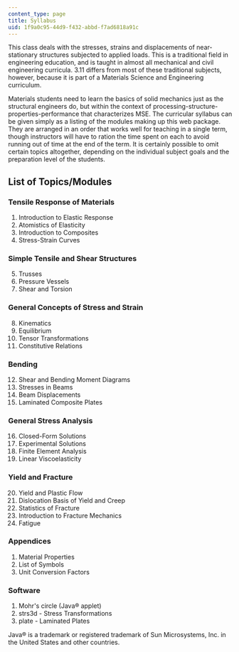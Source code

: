 ```yaml
---
content_type: page
title: Syllabus
uid: 1f9a0c95-44d9-f432-abbd-f7ad6818a91c
---
```


This class deals with the stresses, strains and displacements of near-stationary structures subjected to applied loads. This is a traditional field in engineering education, and is taught in almost all mechanical and civil engineering curricula. 3.11 differs from most of these traditional subjects, however, because it is part of a Materials Science and Engineering curriculum.

Materials students need to learn the basics of solid mechanics just as the structural engineers do, but within the context of processing-structure-properties-performance that characterizes MSE. The curricular syllabus can be given simply as a listing of the modules making up this web package. They are arranged in an order that works well for teaching in a single term, though instructors will have to ration the time spent on each to avoid running out of time at the end of the term. It is certainly possible to omit certain topics altogether, depending on the individual subject goals and the preparation level of the students.

List of Topics/Modules
----------------------

### Tensile Response of Materials

1.  Introduction to Elastic Response
2.  Atomistics of Elasticity
3.  Introduction to Composites
4.  Stress-Strain Curves

### Simple Tensile and Shear Structures

5.  Trusses
6.  Pressure Vessels
7.  Shear and Torsion

### General Concepts of Stress and Strain

8.  Kinematics
9.  Equilibrium
10.  Tensor Transformations
11.  Constitutive Relations

### Bending

12.  Shear and Bending Moment Diagrams
13.  Stresses in Beams
14.  Beam Displacements
15.  Laminated Composite Plates

### General Stress Analysis

16.  Closed-Form Solutions
17.  Experimental Solutions
18.  Finite Element Analysis
19.  Linear Viscoelasticity

### Yield and Fracture

20.  Yield and Plastic Flow
21.  Dislocation Basis of Yield and Creep
22.  Statistics of Fracture
23.  Introduction to Fracture Mechanics
24.  Fatigue

### Appendices

1.  Material Properties
2.  List of Symbols
3.  Unit Conversion Factors

### Software

1.  Mohr's circle (Java® applet)
2.  strs3d - Stress Transformations
3.  plate - Laminated Plates

  

Java® is a trademark or registered trademark of Sun Microsystems, Inc. in the United States and other countries.